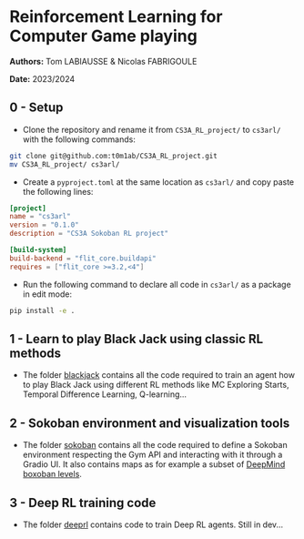 # Reinforcement Learning for Computer Game playing

**Authors:** Tom LABIAUSSE & Nicolas FABRIGOULE

**Date:** 2023/2024

## 0 - Setup

* Clone the repository and rename it from `CS3A_RL_project/` to `cs3arl/` with the following commands:
```bash
git clone git@github.com:t0m1ab/CS3A_RL_project.git
mv CS3A_RL_project/ cs3arl/
```

* Create a `pyproject.toml` at the same location as `cs3arl/` and copy paste the following lines:
```toml
[project]
name = "cs3arl"
version = "0.1.0"
description = "CS3A Sokoban RL project"

[build-system]
build-backend = "flit_core.buildapi"
requires = ["flit_core >=3.2,<4"]
```

* Run the following command to declare all code in `cs3arl/` as a package in edit mode: 
```bash
pip install -e .
``` 

## 1 - Learn to play Black Jack using classic RL methods

* The folder [blackjack](./blackjack/) contains all the code required to train an agent how to play Black Jack using different RL methods like MC Exploring Starts, Temporal Difference Learning, Q-learning...

## 2 - Sokoban environment and visualization tools

* The folder [sokoban](./sokoban/) contains all the code required to define a Sokoban environment respecting the Gym API and interacting with it through a Gradio UI. It also contains maps as for example a subset of [DeepMind boxoban levels](https://github.com/google-deepmind/boxoban-levels).

## 3 - Deep RL training code

* The folder [deeprl](./deeprl/) contains code to train Deep RL agents. Still in dev...